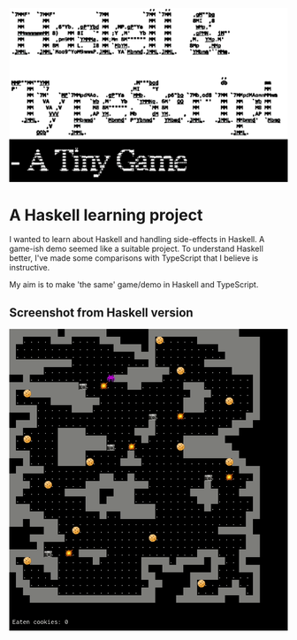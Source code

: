 ![](hs-ts-a-tiny-game.png)

# A Haskell learning project

I wanted to learn about Haskell and handling side-effects in Haskell. A game-ish demo seemed like a suitable project. To understand Haskell better, I've made some comparisons with TypeScript that I believe is instructive.

My aim is to make 'the same' game/demo in Haskell and TypeScript.

## Screenshot from Haskell version

![](screenshot.gif)
